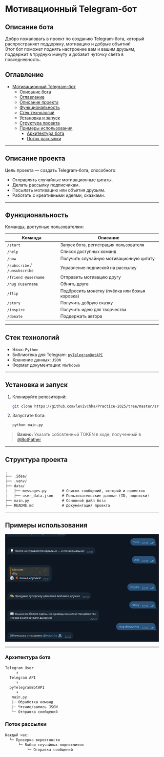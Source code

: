 
# Мотивационный Telegram-бот

## Описание бота

Добро пожаловать в проект по созданию Telegram-бота, который распространяет поддержку, мотивацию и добрые объятия!   
Этот бот поможет поднять настроение вам и вашим друзьям, поддержит в трудную минуту и добавит чуточку света в повседневность.

## Оглавление

- [Мотивационный Telegram-бот](#мотивационный-telegram-бот)
  - [Описание бота](#описание-бота)
  - [Оглавление](#оглавление)
  - [Описание проекта](#описание-проекта)
  - [Функциональность](#функциональность)
  - [Стек технологий](#стек-технологий)
  - [Установка и запуск](#установка-и-запуск)
  - [Структура проекта](#структура-проекта)
  - [Примеры использования](#примеры-использования)
    - [Архитектура бота](#архитектура-бота)
    - [Поток рассылки](#поток-рассылки)

---

## Описание проекта

Цель проекта — создать Telegram-бота, способного:

- Отправлять случайные мотивационные цитаты.
- Делать рассылку подписчикам.
- Посылать мотивацию или объятия друзьям.
- Работать с креативными идеями, сказками.

---

## Функциональность

Команды, доступные пользователям:

| Команда | Описание |
|--------|----------|
| `/start` | Запуск бота, регистрация пользователя |
| `/help` | Список доступных команд |
| `/now` | Получить случайную мотивационную цитату |
| `/subscribe` / `/unsubscribe` | Управление подпиской на рассылку |
| `/friend @username` | Отправить мотивацию другу |
| `/hug @username` | Обнять друга |
| `/flip` | Подбросить монетку (пчёлка или божья коровка) |
| `/story` | Получить добрую сказку |
| `/inspire` | Получить идею для творчества |
| `/donate` | Поддержать автора |

---

## Стек технологий

- Язык: `Python`
- Библиотека для Telegram: [`pyTelegramBotAPI`](https://pypi.org/project/pyTelegramBotAPI/)
- Хранение данных: `JSON`
- Формат документации: `Markdown`

---   

## Установка и запуск

1. Клонируйте репозиторий:
   ```bash
   git clone https://github.com/levivchka/Practice-2025/tree/master/src
   ```


3. Запустите бота:
   ```bash
   python main.py
   ```

> **Важно:** Указать собсвтенный TOKEN в коде, полученный в [@BotFather](https://t.me/BotFather)

---

## Структура проекта

```
.
├── .idea/
├── .venv/
├── data/
│   ├── messages.py       # Списки сообщений, историй и промптов
│   ├── user_data.json    # Пользовательские данные (ID, подписки)
├── main.py               # Основной файл бота
├── README.md             # Документация проекта
```

---

## Примеры использования

![img.png](img.png)

---
### Архитектура бота

```
Telegram User
     ⬇️
  Telegram API
     ⬇️
  pyTelegramBotAPI
     ⬇️
   main.py
   ├─ Обработка команд
   ├─ Чтение/запись JSON
   └─ Отправка сообщений
```

### Поток рассылки

```
Каждый час:
  └─ Проверка вероятности
      └─ Выбор случайных подписчиков
          └─ Отправка сообщений
```
